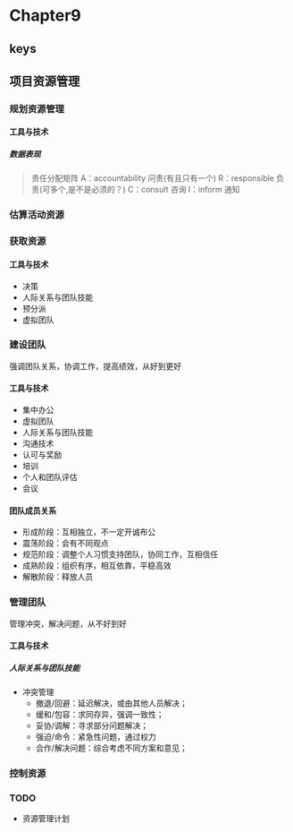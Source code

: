 <!--
 * @Author: your name
 * @Date: 2020-09-22 09:19:41
 * @LastEditTime: 2020-11-06 09:42:06
 * @LastEditors: Please set LastEditors
 * @Description: In User Settings Edit
 * @FilePath: \PMP\知识点\Chapter6\index.md
-->

# Chapter9

## keys

## 项目资源管理

### 规划资源管理

#### 工具与技术

##### 数据表现

> 责任分配矩阵
> A：accountability 问责(有且只有一个)
> R：responsible 负责(可多个,是不是必须的？)
> C：consult 咨询
> I：inform 通知

### 估算活动资源

### 获取资源

#### 工具与技术

- 决策
- 人际关系与团队技能
- 预分派
- 虚拟团队

### 建设团队

强调团队关系，协调工作，提高绩效，从好到更好

#### 工具与技术

- 集中办公
- 虚拟团队
- 人际关系与团队技能
- 沟通技术
- 认可与奖励
- 培训
- 个人和团队评估
- 会议

#### 团队成员关系

- 形成阶段：互相独立，不一定开诚布公
- 震荡阶段：会有不同观点
- 规范阶段：调整个人习惯支持团队，协同工作，互相信任
- 成熟阶段：组织有序，相互依靠，平稳高效
- 解散阶段：释放人员

### 管理团队

管理冲突，解决问题，从不好到好

#### 工具与技术

##### 人际关系与团队技能

- 冲突管理
  - 撤退/回避：延迟解决，或由其他人员解决；
  - 缓和/包容：求同存异，强调一致性；
  - 妥协/调解：寻求部分问题解决；
  - 强迫/命令：紧急性问题，通过权力
  - 合作/解决问题：综合考虑不同方案和意见；

### 控制资源

### TODO

- 资源管理计划
